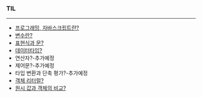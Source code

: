 ### TIL

---

- [프로그래밍, 자바스크립트란?](https://github.com/gyumk/TIL/blob/master/2020-04/0420-TIL.md)
- [변수란?](https://github.com/gyumk/TIL/blob/master/2020-04/0421-TIL.md#변수)
- [표현식과 문?](https://github.com/gyumk/TIL/blob/master/2020-04/0421-TIL.md#표현식과-문)
- [데이터타입?](https://github.com/gyumk/TIL/blob/master/2020-04/0423-TIL.md#데이터-타입의-종류)
- 연산자?-추가예정
- 제어문?-추가예정
- 타입 변환과 단축 평가?-추가예정
- [객체 리터럴?](https://github.com/gyumk/TIL/blob/master/2020-04/0427-TIL.md#객체란)
- [원시 값과 객체의 비교?]()